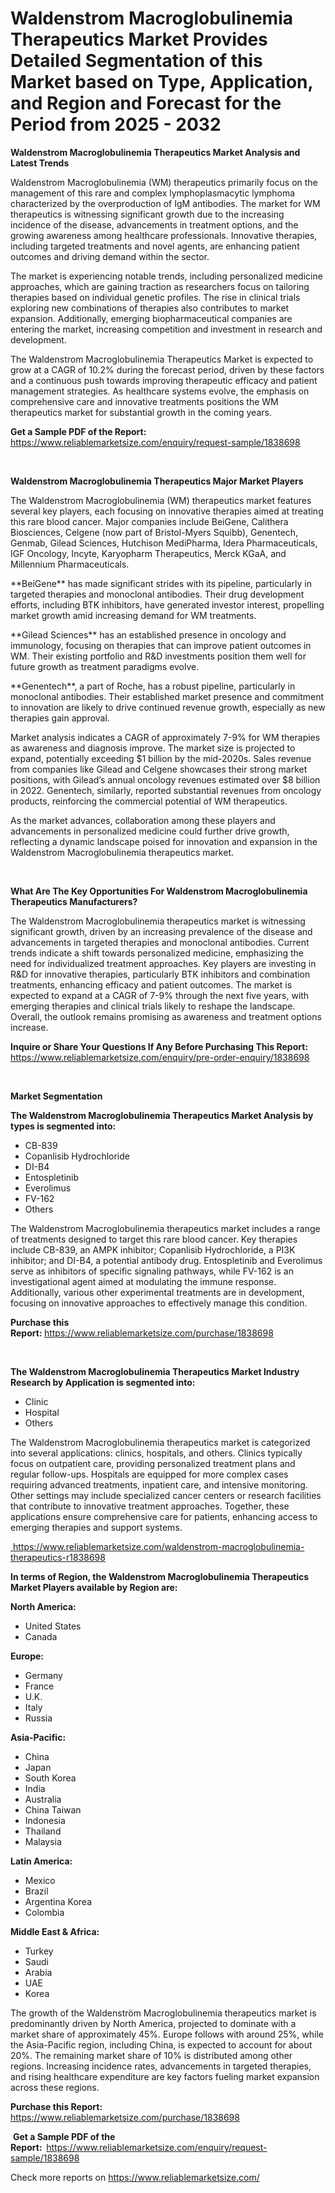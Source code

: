 <p><h1>Waldenstrom Macroglobulinemia Therapeutics Market Provides Detailed Segmentation of this Market based on Type, Application, and Region and Forecast for the Period from 2025 - 2032</h1></p><p><strong>Waldenstrom Macroglobulinemia Therapeutics Market Analysis and Latest Trends</strong></p>
<p><p>Waldenstrom Macroglobulinemia (WM) therapeutics primarily focus on the management of this rare and complex lymphoplasmacytic lymphoma characterized by the overproduction of IgM antibodies. The market for WM therapeutics is witnessing significant growth due to the increasing incidence of the disease, advancements in treatment options, and the growing awareness among healthcare professionals. Innovative therapies, including targeted treatments and novel agents, are enhancing patient outcomes and driving demand within the sector.</p><p>The market is experiencing notable trends, including personalized medicine approaches, which are gaining traction as researchers focus on tailoring therapies based on individual genetic profiles. The rise in clinical trials exploring new combinations of therapies also contributes to market expansion. Additionally, emerging biopharmaceutical companies are entering the market, increasing competition and investment in research and development.</p><p>The Waldenstrom Macroglobulinemia Therapeutics Market is expected to grow at a CAGR of 10.2% during the forecast period, driven by these factors and a continuous push towards improving therapeutic efficacy and patient management strategies. As healthcare systems evolve, the emphasis on comprehensive care and innovative treatments positions the WM therapeutics market for substantial growth in the coming years.</p></p>
<p><strong>Get a Sample PDF of the Report:&nbsp;</strong> <a href="https://www.reliablemarketsize.com/enquiry/request-sample/1838698?utm_campaign=2324&utm_medium=2&utm_source=Github&utm_content=ia&utm_term=09032025&utm_id=waldenstrom-macroglobulinemia-therapeutics">https://www.reliablemarketsize.com/enquiry/request-sample/1838698</a></p>
<p>&nbsp;</p>
<p><strong>Waldenstrom Macroglobulinemia Therapeutics Major Market Players</strong></p>
<p><p>The Waldenstrom Macroglobulinemia (WM) therapeutics market features several key players, each focusing on innovative therapies aimed at treating this rare blood cancer. Major companies include BeiGene, Calithera Biosciences, Celgene (now part of Bristol-Myers Squibb), Genentech, Genmab, Gilead Sciences, Hutchison MediPharma, Idera Pharmaceuticals, IGF Oncology, Incyte, Karyopharm Therapeutics, Merck KGaA, and Millennium Pharmaceuticals.</p><p>**BeiGene** has made significant strides with its pipeline, particularly in targeted therapies and monoclonal antibodies. Their drug development efforts, including BTK inhibitors, have generated investor interest, propelling market growth amid increasing demand for WM treatments.</p><p>**Gilead Sciences** has an established presence in oncology and immunology, focusing on therapies that can improve patient outcomes in WM. Their existing portfolio and R&D investments position them well for future growth as treatment paradigms evolve.</p><p>**Genentech**, a part of Roche, has a robust pipeline, particularly in monoclonal antibodies. Their established market presence and commitment to innovation are likely to drive continued revenue growth, especially as new therapies gain approval.</p><p>Market analysis indicates a CAGR of approximately 7-9% for WM therapies as awareness and diagnosis improve. The market size is projected to expand, potentially exceeding $1 billion by the mid-2020s. Sales revenue from companies like Gilead and Celgene showcases their strong market positions, with Gilead’s annual oncology revenues estimated over $8 billion in 2022. Genentech, similarly, reported substantial revenues from oncology products, reinforcing the commercial potential of WM therapeutics.</p><p>As the market advances, collaboration among these players and advancements in personalized medicine could further drive growth, reflecting a dynamic landscape poised for innovation and expansion in the Waldenstrom Macroglobulinemia therapeutics market.</p></p>
<p>&nbsp;</p>
<p><strong>What Are The Key Opportunities For Waldenstrom Macroglobulinemia Therapeutics Manufacturers?</strong></p>
<p><p>The Waldenstrom Macroglobulinemia therapeutics market is witnessing significant growth, driven by an increasing prevalence of the disease and advancements in targeted therapies and monoclonal antibodies. Current trends indicate a shift towards personalized medicine, emphasizing the need for individualized treatment approaches. Key players are investing in R&D for innovative therapies, particularly BTK inhibitors and combination treatments, enhancing efficacy and patient outcomes. The market is expected to expand at a CAGR of 7-9% through the next five years, with emerging therapies and clinical trials likely to reshape the landscape. Overall, the outlook remains promising as awareness and treatment options increase.</p></p>
<p><strong>Inquire or Share Your Questions If Any Before Purchasing This Report:</strong> <a href="https://www.reliablemarketsize.com/enquiry/pre-order-enquiry/1838698?utm_campaign=2324&utm_medium=2&utm_source=Github&utm_content=ia&utm_term=09032025&utm_id=waldenstrom-macroglobulinemia-therapeutics">https://www.reliablemarketsize.com/enquiry/pre-order-enquiry/1838698</a></p>
<p>&nbsp;</p>
<p><strong>Market Segmentation</strong></p>
<p><strong>The Waldenstrom Macroglobulinemia Therapeutics Market Analysis by types is segmented into:</strong></p>
<p><ul><li>CB-839</li><li>Copanlisib Hydrochloride</li><li>DI-B4</li><li>Entospletinib</li><li>Everolimus</li><li>FV-162</li><li>Others</li></ul></p>
<p><p>The Waldenstrom Macroglobulinemia therapeutics market includes a range of treatments designed to target this rare blood cancer. Key therapies include CB-839, an AMPK inhibitor; Copanlisib Hydrochloride, a PI3K inhibitor; and DI-B4, a potential antibody drug. Entospletinib and Everolimus serve as inhibitors of specific signaling pathways, while FV-162 is an investigational agent aimed at modulating the immune response. Additionally, various other experimental treatments are in development, focusing on innovative approaches to effectively manage this condition.</p></p>
<p><strong>Purchase this Report:&nbsp;</strong><a href="https://www.reliablemarketsize.com/purchase/1838698?utm_campaign=2324&utm_medium=2&utm_source=Github&utm_content=ia&utm_term=09032025&utm_id=waldenstrom-macroglobulinemia-therapeutics">https://www.reliablemarketsize.com/purchase/1838698</a></p>
<p>&nbsp;</p>
<p><strong>The Waldenstrom Macroglobulinemia Therapeutics Market Industry Research by Application is segmented into:</strong></p>
<p><ul><li>Clinic</li><li>Hospital</li><li>Others</li></ul></p>
<p><p>The Waldenstrom Macroglobulinemia therapeutics market is categorized into several applications: clinics, hospitals, and others. Clinics typically focus on outpatient care, providing personalized treatment plans and regular follow-ups. Hospitals are equipped for more complex cases requiring advanced treatments, inpatient care, and intensive monitoring. Other settings may include specialized cancer centers or research facilities that contribute to innovative treatment approaches. Together, these applications ensure comprehensive care for patients, enhancing access to emerging therapies and support systems.</p></p>
<p><a href="https://www.reliablemarketsize.com/waldenstrom-macroglobulinemia-therapeutics-r1838698?utm_campaign=2324&utm_medium=2&utm_source=Github&utm_content=ia&utm_term=09032025&utm_id=waldenstrom-macroglobulinemia-therapeutics">&nbsp;https://www.reliablemarketsize.com/waldenstrom-macroglobulinemia-therapeutics-r1838698</a></p>
<p><strong>In terms of Region, the Waldenstrom Macroglobulinemia Therapeutics Market Players available by Region are:</strong></p>
<p>
    <p> <strong> North America: </strong>
        <ul>
            <li>United States</li>
            <li>Canada</li>
        </ul>
        </p> 
    <p> <strong> Europe: </strong>
        <ul>
            <li>Germany</li>
            <li>France</li>
            <li>U.K.</li>
            <li>Italy</li>
            <li>Russia</li>
        </ul>
        </p> 
    <p> <strong> Asia-Pacific: </strong>
        <ul>
            <li>China</li>
            <li>Japan</li>
            <li>South Korea</li>
            <li>India</li>
            <li>Australia</li>
            <li>China Taiwan</li>
            <li>Indonesia</li>
            <li>Thailand</li>
            <li>Malaysia</li>
        </ul>
        </p> 
    <p> <strong> Latin America: </strong>
        <ul>
            <li>Mexico</li>
            <li>Brazil</li>
            <li>Argentina Korea</li>
            <li>Colombia</li>
        </ul>
        </p> 
    <p> <strong> Middle East & Africa: </strong>
        <ul>
            <li>Turkey</li>
            <li>Saudi</li>
            <li>Arabia</li>
            <li>UAE</li>
            <li>Korea</li>
        </ul>
    </p>
    </p>
<p><p>The growth of the Waldenström Macroglobulinemia therapeutics market is predominantly driven by North America, projected to dominate with a market share of approximately 45%. Europe follows with around 25%, while the Asia-Pacific region, including China, is expected to account for about 20%. The remaining market share of 10% is distributed among other regions. Increasing incidence rates, advancements in targeted therapies, and rising healthcare expenditure are key factors fueling market expansion across these regions.</p></p>
<p><strong>Purchase this Report: </strong><a href="https://www.reliablemarketsize.com/purchase/1838698?utm_campaign=2324&utm_medium=2&utm_source=Github&utm_content=ia&utm_term=09032025&utm_id=waldenstrom-macroglobulinemia-therapeutics">https://www.reliablemarketsize.com/purchase/1838698</a></p>
<p>&nbsp;<strong>Get a Sample PDF of the Report:&nbsp;&nbsp;</strong><a href="https://www.reliablemarketsize.com/enquiry/request-sample/1838698?utm_campaign=2324&utm_medium=2&utm_source=Github&utm_content=ia&utm_term=09032025&utm_id=waldenstrom-macroglobulinemia-therapeutics">https://www.reliablemarketsize.com/enquiry/request-sample/1838698</a></p>
<p><strong></strong></p>
<p>Check more reports on <a href="https://www.reliablemarketsize.com/?utm_campaign=2324&utm_medium=2&utm_source=Github&utm_content=ia&utm_term=09032025&utm_id=waldenstrom-macroglobulinemia-therapeutics">https://www.reliablemarketsize.com/</a></p>